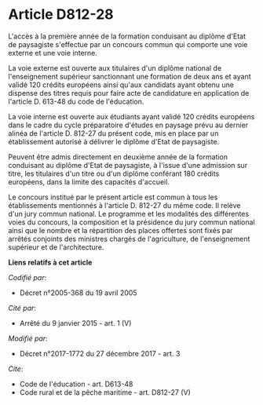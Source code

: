 # Article D812-28

L'accès à la première année de la formation conduisant au diplôme d'Etat de paysagiste s'effectue par un concours commun qui
comporte une voie externe et une voie interne.

La voie externe est ouverte aux titulaires d'un diplôme national de l'enseignement supérieur sanctionnant une formation de
deux ans et ayant validé 120 crédits européens ainsi qu'aux candidats ayant obtenu une dispense des titres requis pour faire
acte de candidature en application de l'article D. 613-48 du code de l'éducation.

La voie interne est ouverte aux étudiants ayant validé 120 crédits européens dans le cadre du cycle préparatoire d'études en
paysage prévu au dernier alinéa de l'article D. 812-27 du présent code, mis en place par un établissement autorisé à délivrer
le diplôme d'Etat de paysagiste.

Peuvent être admis directement en deuxième année de la formation conduisant au diplôme d'Etat de paysagiste, à l'issue d'une
admission sur titre, les titulaires d'un titre ou d'un diplôme conférant 180 crédits européens, dans la limite des capacités
d'accueil.

Le concours institué par le présent article est commun à tous les établissements mentionnés à l'article D. 812-27 du même
code. Il relève d'un jury commun national. Le programme et les modalités des différentes voies du concours, la composition et
la présidence du jury commun national ainsi que le nombre et la répartition des places offertes sont fixés par arrêtés
conjoints des ministres chargés de l'agriculture, de l'enseignement supérieur et de l'architecture.

**Liens relatifs à cet article**

_Codifié par_:

  - Décret n°2005-368 du 19 avril 2005

_Cité par_:

  - Arrêté du 9 janvier 2015 - art. 1 (V)

_Modifié par_:

  - Décret n°2017-1772 du 27 décembre 2017 - art. 3

_Cite_:

  - Code de l'éducation - art. D613-48
  - Code rural et de la pêche maritime - art. D812-27 (V)
